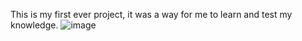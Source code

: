 This is my first ever project, it was a way for me to learn and test my knowledge.
![image](https://github.com/user-attachments/assets/3c39deaf-e8e7-43a2-ab5a-c818863814b3)
